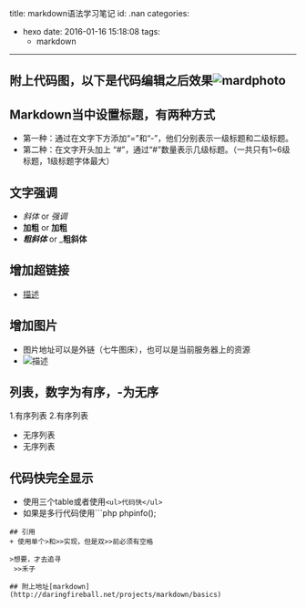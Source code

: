 title: markdown语法学习笔记
id: .nan
categories:
  - hexo
date: 2016-01-16 15:18:08
tags: 
	- markdown
---

## 附上代码图，以下是代码编辑之后效果![mardphoto](http://source.shengxuezixun.com/images%2Fmarkdown.png?imageMogr2/thumbnail/300x300)
## Markdown当中设置标题，有两种方式
+ 第一种：通过在文字下方添加“=”和“-”，他们分别表示一级标题和二级标题。
+ 第二种：在文字开头加上 “#”，通过“#”数量表示几级标题。（一共只有1~6级标题，1级标题字体最大）
## 文字强调
+ *斜体* or _强调_
+ **加粗** or __加粗__
+ ***粗斜体*** or ___粗斜体__
## 增加超链接
+ [描述](http://www.idiot6.com)
## 增加图片
+ 图片地址可以是外链（七牛图床），也可以是当前服务器上的资源
+ ![描述](http://source.shengxuezixun.com/images%2Flogo.png?imageMogr2/thumbnail/300x300)
## 列表，数字为有序，-为无序
1.有序列表
2.有序列表
- 无序列表
- 无序列表
## 代码快完全显示
+ 使用三个table或者使用`<ul>代码快</ul>`
+ 如果是多行代码使用```php
phpinfo();
```
## 引用
+ 使用单个>和>>实现，但是双>>前必须有空格

>想要，才去追寻
 >>禾子
 
## 附上地址[markdown](http://daringfireball.net/projects/markdown/basics)
